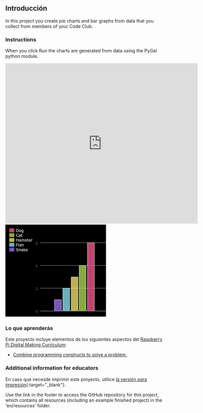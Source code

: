 ## Introducción

In this project you create pie charts and bar graphs from data that you collect from members of your Code Club.

### Instructions

When you click Run the charts are generated from data using the PyGal python module.

<div class="trinket">
  <iframe src="https://trinket.io/embed/python/70d24d92b8?outputOnly=true&start=result" width="600" height="500" frameborder="0" marginwidth="0" marginheight="0" allowfullscreen>
  </iframe>
  <img src="images/pets-finished.png">
</div>

### Lo que aprenderás

Este proyecto incluye elementos de los siguientes aspectos del [Raspberry Pi Digital Making Curriculum](http://rpf.io/curriculum):

+ [Combine programming constructs to solve a problem.](https://www.raspberrypi.org/curriculum/programming/builder/)

### Additional information for educators

En caso que necesite imprimir este proyecto, utilice [la versión para impresión](https://projects.raspberrypi.org/en/projects/popular-pets/print){:target="_blank"}.

Use the link in the footer to access the GitHub repository for this project, which contains all resources (including an example finished project) in the 'en/resources' folder.
